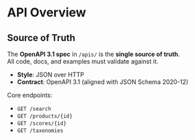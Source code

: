 # API Overview

## Source of Truth
The **OpenAPI 3.1 spec** in `/apis/` is the **single source of truth**.  
All code, docs, and examples must validate against it.  

- **Style**: JSON over HTTP
- **Contract**: OpenAPI 3.1 (aligned with JSON Schema 2020-12)

Core endpoints:
- `GET /search`
- `GET /products/{id}`
- `GET /scores/{id}`
- `GET /taxonomies`

